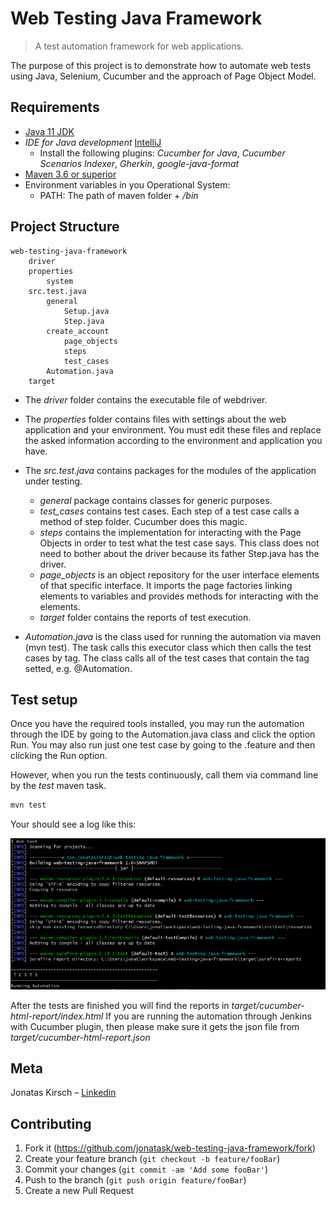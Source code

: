 # Web Testing Java Framework
> A test automation framework for web applications.

The purpose of this project is to demonstrate how to automate web tests using Java, Selenium, Cucumber and the approach of Page Object Model.

## Requirements

* [Java 11 JDK](https://www.oracle.com/technetwork/java/javase/downloads/jdk11-downloads-5066655.html)
* _IDE for Java development_ [IntelliJ](https://www.jetbrains.com/idea/)
	* Install the following plugins: _Cucumber for Java_, _Cucumber Scenarios Indexer_, _Gherkin_, _google-java-format_
* [Maven 3.6 or superior](https://maven.apache.org/)
* Environment variables in you Operational System:
	* PATH: The path of maven folder + _/bin_

## Project Structure

```
web-testing-java-framework
	driver
	properties
		system
	src.test.java
		general
			Setup.java
			Step.java
		create_account
			page_objects
			steps
			test_cases
		Automation.java
	target
```

* The _driver_ folder contains the executable file of webdriver.

* The _properties_ folder contains files with settings about the web application and your environment. You must edit these files and replace the asked information according to the environment and application you have.

* The _src.test.java_ contains packages for the modules of the application under testing.
	* _general_ package contains classes for generic purposes.
	* _test_cases_ contains test cases. Each step of a test case calls a method of step folder. Cucumber does this magic.
	* _steps_ contains the implementation for interacting with the Page Objects in order to test what the test case says. This class does not need to bother about the driver because its father Step.java has the driver.
	* _page_objects_ is an object repository for the user interface elements of that specific interface. It imports the page factories linking elements to variables and provides methods for interacting with the elements.
	* _target_ folder contains the reports of test execution.
* _Automation.java_ is the class used for running the automation via maven (mvn test). The task calls this executor class which then calls the test cases by tag. The class calls all of the test cases that contain the tag setted, e.g. @Automation.

## Test setup

Once you have the required tools installed, you may run the automation through the IDE by going to the Automation.java class and click the option Run.
You may also run just one test case by going to the .feature and then clicking the Run option.

However, when you run the tests continuously, call them via command line by the _test_ maven task.

```sh
mvn test
```

Your should see a log like this:

![](mvn_test.png)

After the tests are finished you will find the reports in _target/cucumber-html-report/index.html_
If you are running the automation through Jenkins with Cucumber plugin, then please make sure it gets the json file from _target/cucumber-html-report.json_

## Meta

Jonatas Kirsch – [Linkedin](https://linkedin.com/in/jonataskirsch)


## Contributing

1. Fork it (<https://github.com/jonatask/web-testing-java-framework/fork>)
2. Create your feature branch (`git checkout -b feature/fooBar`)
3. Commit your changes (`git commit -am 'Add some fooBar'`)
4. Push to the branch (`git push origin feature/fooBar`)
5. Create a new Pull Request